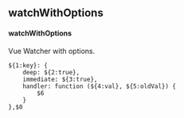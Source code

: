 ## watchWithOptions
#### watchWithOptions
Vue Watcher with options.
```
${1:key}: {
	deep: ${2:true},
	immediate: ${3:true},
	handler: function (${4:val}, ${5:oldVal}) {
		$6
	}
},$0
```